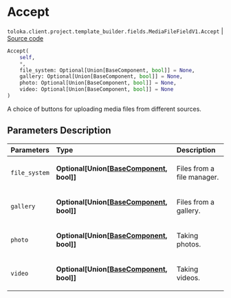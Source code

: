 # Accept
`toloka.client.project.template_builder.fields.MediaFileFieldV1.Accept` | [Source code](https://github.com/Toloka/toloka-kit/blob/v1.2.0/src/client/project/template_builder/fields.py#L359)

```python
Accept(
    self,
    *,
    file_system: Optional[Union[BaseComponent, bool]] = None,
    gallery: Optional[Union[BaseComponent, bool]] = None,
    photo: Optional[Union[BaseComponent, bool]] = None,
    video: Optional[Union[BaseComponent, bool]] = None
)
```

A choice of buttons for uploading media files from different sources.

## Parameters Description

| Parameters | Type | Description |
| :----------| :----| :-----------|
`file_system`|**Optional\[Union\[[BaseComponent](toloka.client.project.template_builder.base.BaseComponent.md), bool\]\]**|<p>Files from a file manager.</p>
`gallery`|**Optional\[Union\[[BaseComponent](toloka.client.project.template_builder.base.BaseComponent.md), bool\]\]**|<p>Files from a gallery.</p>
`photo`|**Optional\[Union\[[BaseComponent](toloka.client.project.template_builder.base.BaseComponent.md), bool\]\]**|<p>Taking photos.</p>
`video`|**Optional\[Union\[[BaseComponent](toloka.client.project.template_builder.base.BaseComponent.md), bool\]\]**|<p>Taking videos.</p>
